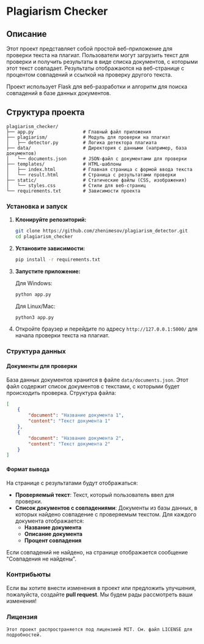 
# Plagiarism Checker

## Описание

Этот проект представляет собой простой веб-приложение для проверки текста на плагиат. Пользователи могут загрузить текст для проверки и получить результаты в виде списка документов, с которыми этот текст совпадает. Результаты отображаются на веб-странице с процентом совпадений и ссылкой на проверку другого текста.

Проект использует Flask для веб-разработки и алгоритм для поиска совпадений в базе данных документов.

## Структура проекта

```
plagiarism_checker/
├── app.py                  # Главный файл приложения
├── plagiarism/             # Модуль для проверки на плагиат
│   ├── detector.py         # Логика детектора плагиата
├── data/                   # Директория с данными (например, база документов)
│   └── documents.json      # JSON-файл с документами для проверки
├── templates/              # HTML-шаблоны
│   ├── index.html          # Главная страница с формой ввода текста
│   └── result.html         # Страница с результатами проверки
├── static/                 # Статические файлы (CSS, изображения)
│   └── styles.css          # Стили для веб-страниц
└── requirements.txt        # Зависимости проекта
```

### Установка и запуск

1. **Клонируйте репозиторий:**

   ```bash
   git clone https://github.com/zhenimesov/plagiarism_detector.git
   cd plagiarism_checker
   ```

2. **Установите зависимости:**

   ```bash
   pip install -r requirements.txt
   ```

3. **Запустите приложение:**

   Для Windows:

   ```bash
   python app.py
   ```

   Для Linux/Mac:

   ```bash
   python3 app.py
   ```

4. Откройте браузер и перейдите по адресу `http://127.0.0.1:5000/` для начала проверки текста на плагиат.

### Структура данных

#### Документы для проверки

База данных документов хранится в файле `data/documents.json`. Этот файл содержит список документов с текстами, с которыми будет происходить проверка. Структура файла:

```json
[
    {
        "document": "Название документа 1",
        "content": "Текст документа 1"
    },
    {
        "document": "Название документа 2",
        "content": "Текст документа 2"
    }
]
```

#### Формат вывода

На странице с результатами будут отображаться:

- **Проверяемый текст**: Текст, который пользователь ввел для проверки.
- **Список документов с совпадениями**: Документы из базы данных, в которых найдено совпадение с проверяемым текстом. Для каждого документа отображается:
  - **Название документа**
  - **Описание документа**
  - **Процент совпадения**

Если совпадений не найдено, на странице отображается сообщение "Совпадения не найдены".

### Контрибьюты

Если вы хотите внести изменения в проект или предложить улучшения, пожалуйста, создайте **pull request**. Мы будем рады рассмотреть ваши изменения!

### Лицензия

```
Этот проект распространяется под лицензией MIT. См. файл LICENSE для подробностей.
```
